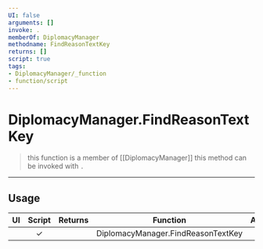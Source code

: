 ```yaml
---
UI: false
arguments: []
invoke: .
memberOf: DiplomacyManager
methodname: FindReasonTextKey
returns: []
script: true
tags:
- DiplomacyManager/_function
- function/script
---
```

# DiplomacyManager.FindReasonTextKey
> this function is a member of [[DiplomacyManager]]
> this method can be invoked with `.`
-----
## Usage
|  UI | Script | Returns | Function | Arguments |
|:---:|:------:|-------:|:--------:|:---------|
| |✓||DiplomacyManager.FindReasonTextKey||

